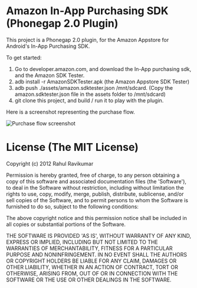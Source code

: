 Amazon In-App Purchasing SDK (Phonegap 2.0 Plugin)
==================================================

This project is a Phonegap 2.0 plugin, for the Amazon Appstore for Android's In-App Purchasing SDK.

To get started:

1. Go to developer.amazon.com, and download the In-App purchasing sdk, and the Amazon SDK Tester.
2. adb install -r AmazonSDKTester.apk (the Amazon Appstore SDK Tester)
3. adb push ./assets/amazon.sdktester.json /mnt/sdcard. (Copy the amazon.sdktester.json file in the assets folder to /mnt/sdcard)
4. git clone this project, and build / run it to play with the plugin.

Here is a screenshot representing the purchase flow.

![Purchase flow screenshot](https://github.com/tikurahul/AmazonInAppPurchasing/raw/master/assets/sdk_purchase.png "Screenshot for the purchase flow")

License (The MIT License)
=========================

Copyright (c) 2012 Rahul Ravikumar

Permission is hereby granted, free of charge, to any person obtaining a copy of this software and associated documentation files (the 'Software'), to deal in the Software without restriction, including without limitation the rights to use, copy, modify, merge, publish, distribute, sublicense, and/or sell copies of the Software, and to permit persons to whom the Software is furnished to do so, subject to the following conditions:

The above copyright notice and this permission notice shall be included in all copies or substantial portions of the Software.

THE SOFTWARE IS PROVIDED 'AS IS', WITHOUT WARRANTY OF ANY KIND, EXPRESS OR IMPLIED, INCLUDING BUT NOT LIMITED TO THE WARRANTIES OF MERCHANTABILITY, FITNESS FOR A PARTICULAR PURPOSE AND NONINFRINGEMENT. IN NO EVENT SHALL THE AUTHORS OR COPYRIGHT HOLDERS BE LIABLE FOR ANY CLAIM, DAMAGES OR OTHER LIABILITY, WHETHER IN AN ACTION OF CONTRACT, TORT OR OTHERWISE, ARISING FROM, OUT OF OR IN CONNECTION WITH THE SOFTWARE OR THE USE OR OTHER DEALINGS IN THE SOFTWARE.